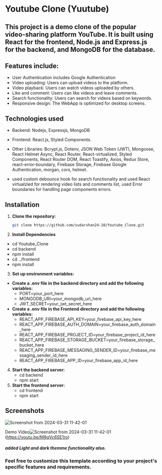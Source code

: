 
# Youtube Clone (Yuutube)

## This project is a demo clone of the popular video-sharing platform YouTube. It is built using React for the frontend, Node.js and Express.js for the backend, and MongoDB for the database.

## Features include:

- User Authentication includes Google Authentication 
- Video uploading: Users can upload videos to the platform.
- Video playback: Users can watch videos uploaded by others.
- Like and comment: Users can like videos and leave comments.
- Search functionality: Users can search for videos based on keywords. 
- Responsive design: The WebApp is optimized for desktop screens.

## Technologies used

- Backend:  Nodejs, Expressjs, MongoDB
- Frontend: React.js, Styled Components.
- Other Libraries: Bcrypt.js, Dotenv, JSON Web Token (JWT), Mongoose, React Helmet Async, React Router, React-virtualized, Styled Components, React Router DOM, React Toastify, Axios, Redux Store, react-error-boundary, Firebase Storage, Firebase Google Authentication, morgan, cors, helmet.

- used custom debounce hook for search functionality and used React virtualzied for rendering video lists and comments list, used Error boundaries for handling page components errors.


## Installation

1. **Clone the repository:**

   ```bash
   git clone https://github.com/sudarshan24-10/Youtube_Clone.git
2. **Install Dependencies**   

- cd Youtube_Clone
- cd backend
- npm install
- cd ../frontend
- npm install


3. **Set up environment variables:**
- **Create a .env file in the backend directory and add the following variables:**
    - PORT=your_port_here
    - MONGODB_URI=your_mongodb_uri_here
    - JWT_SECRET=your_jwt_secret_here
- **Create a .env file in the Frontend directory and add the following variables:**
    - REACT_APP_FIREBASE_API_KEY=your_firebase_api_key_here
    - REACT_APP_FIREBASE_AUTH_DOMAIN=your_firebase_auth_domain_here
    - REACT_APP_FIREBASE_PROJECT_ID=your_firebase_project_id_here
    - REACT_APP_FIREBASE_STORAGE_BUCKET=your_firebase_storage_bucket_here
    - REACT_APP_FIREBASE_MESSAGING_SENDER_ID=your_firebase_messaging_sender_id_here
    - REACT_APP_FIREBASE_APP_ID=your_firebase_app_id_here

4. **Start the backend server:**
    - cd backend
    - npm start
5. **Start the frontend server:**
    - cd frontend
    - npm start
## Screenshots

![Screenshot from 2024-03-31 11-42-01](https://github.com/sudarshan24-10/Ecommerce-Web-App/assets/60260411/fc13b369-0789-416f-9daa-27716d7475b2)

Demo Video![Screenshot from 2024-03-31 11-42-01](https://github.com/sudarshan24-10/Ecommerce-Web-App/assets/60260411/fc13b369-0789-416f-9daa-27716d7475b2)(https://youtu.be/M8qVc6SE1ro)


##### added Light and dark themme functionality also.


### Feel free to customize this template according to your project's specific features and requirements.
